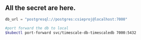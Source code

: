 ## All the secret are here.

```python
db_url = "postgresql://postgres:csieproj@localhost:7000"
```

```bash
#port forward the db to local
$kubectl port-forward svc/timescale-db-timescaledb 7000:5432
```
